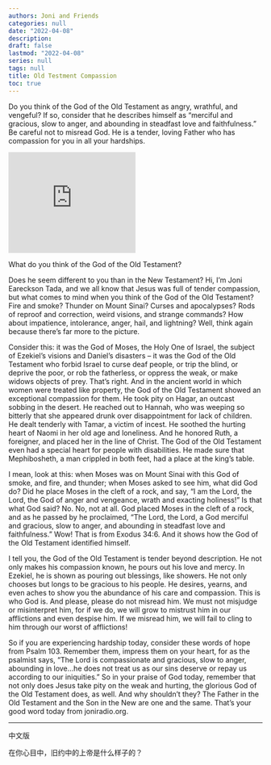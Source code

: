 ```yaml
---
authors: Joni and Friends
categories: null
date: "2022-04-08"
description: 
draft: false
lastmod: "2022-04-08"
series: null
tags: null
title: Old Testment Compassion
toc: true
---
```

Do you think of the God of the Old Testament as angry, wrathful, and vengeful? If so, consider that he describes himself as “merciful and gracious, slow to anger, and abounding in steadfast love and faithfulness.” Be careful not to misread God. He is a tender, loving Father who has compassion for you in all your hardships.  
<iframe height="200px" width="50%" frameborder="no" scrolling="no" seamless src="https://player.simplecast.com/2868495f-da2d-4507-a37d-2f01beb172b5?dark=false"></iframe>
<!--more-->

What do you think of the God of the Old Testament?

Does he seem different to you than in the New Testament? Hi, I’m Joni Eareckson Tada, and we all know that Jesus was full of tender compassion, but what comes to mind when you think of the God of the Old Testament? Fire and smoke? Thunder on Mount Sinai? Curses and apocalypses? Rods of reproof and correction, weird visions, and strange commands? How about impatience, intolerance, anger, hail, and lightning? Well, think again because there’s far more to the picture.  

Consider this: it was the God of Moses, the Holy One of Israel, the subject of Ezekiel’s visions and Daniel’s disasters – it was the God of the Old Testament who forbid Israel to curse deaf people, or trip the blind, or deprive the poor, or rob the fatherless, or oppress the weak, or make widows objects of prey. That’s right. And in the ancient world in which women were treated like property, the God of the Old Testament showed an exceptional compassion for them. He took pity on Hagar, an outcast sobbing in the desert. He reached out to Hannah, who was weeping so bitterly that she appeared drunk over disappointment for lack of children. He dealt tenderly with Tamar, a victim of incest. He soothed the hurting heart of Naomi in her old age and loneliness. And he honored Ruth, a foreigner, and placed her in the line of Christ. The God of the Old Testament even had a special heart for people with disabilities. He made sure that Mephibosheth, a man crippled in both feet, had a place at the king’s table.  

I mean, look at this: when Moses was on Mount Sinai with this God of smoke, and fire, and thunder; when Moses asked to see him, what did God do? Did he place Moses in the cleft of a rock, and say, “I am the Lord, the Lord, the God of anger and vengeance, wrath and exacting holiness!” Is that what God said? No. No, not at all. God placed Moses in the cleft of a rock, and as he passed by he proclaimed, “The Lord, the Lord, a God merciful and gracious, slow to anger, and abounding in steadfast love and faithfulness.” Wow! That is from Exodus 34:6. And it shows how the God of the Old Testament identified himself.

I tell you, the God of the Old Testament is tender beyond description. He not only makes his compassion known, he pours out his love and mercy. In Ezekiel, he is shown as pouring out blessings, like showers. He not only chooses but longs to be gracious to his people. He desires, yearns, and even aches to show you the abundance of his care and compassion. This is who God is. And please, please do not misread him. We must not misjudge or misinterpret him, for if we do, we will grow to mistrust him in our afflictions and even despise him. If we misread him, we will fail to cling to him through our worst of afflictions!

So if you are experiencing hardship today, consider these words of hope from Psalm 103. Remember them, impress them on your heart, for as the psalmist says, “The Lord is compassionate and gracious, slow to anger, abounding in love…he does not treat us as our sins deserve or repay us according to our iniquities.” So in your praise of God today, remember that not only does Jesus take pity on the weak and hurting, the glorious God of the Old Testament does, as well. And why shouldn’t they? The Father in the Old Testament and the Son in the New are one and the same. That’s your good word today from joniradio.org.  


____
中文版

在你心目中，旧约中的上帝是什么样子的？

